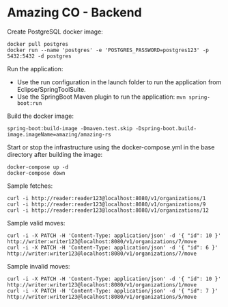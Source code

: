 # Amazing CO - Backend

Create PostgreSQL docker image:
```
docker pull postgres
docker run --name 'postgres' -e 'POSTGRES_PASSWORD=postgres123' -p 5432:5432 -d postgres
```

Run the application:
- Use the run configuration in the launch folder to run the application from Eclipse/SpringToolSuite.
- Use the SpringBoot Maven plugin to run the application: `mvn spring-boot:run`

Build the docker image:
```
spring-boot:build-image -Dmaven.test.skip -Dspring-boot.build-image.imageName=amazing/amazing-rs
```

Start or stop the infrastructure using the docker-compose.yml in the base directory after building the image:
```
docker-compose up -d
docker-compose down
```

Sample fetches:
```
curl -i http://reader:reader123@localhost:8080/v1/organizations/1
curl -i http://reader:reader123@localhost:8080/v1/organizations/9
curl -i http://reader:reader123@localhost:8080/v1/organizations/12
```

Sample valid moves:
```
curl -i -X PATCH -H 'Content-Type: application/json' -d '{ "id": 10 }' http://writer:writer123@localhost:8080/v1/organizations/7/move
curl -i -X PATCH -H 'Content-Type: application/json' -d '{ "id": 6 }' http://writer:writer123@localhost:8080/v1/organizations/7/move
```

Sample invalid moves:
```
curl -i -X PATCH -H 'Content-Type: application/json' -d '{ "id": 10 }' http://writer:writer123@localhost:8080/v1/organizations/1/move
curl -i -X PATCH -H 'Content-Type: application/json' -d '{ "id": 7 }' http://writer:writer123@localhost:8080/v1/organizations/5/move
```
